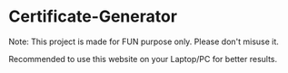 # Certificate-Generator

Note: This project is made for FUN purpose only. Please don't misuse it.

Recommended to use this website on your Laptop/PC for better results.
